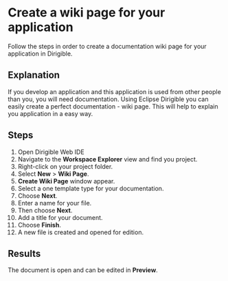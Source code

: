 # Create a wiki page for your application

Follow the steps in order to create a documentation wiki page for your application in Dirigible.

## Explanation

If you develop an application and this application is used from other people than you, you will need documentation. Using Eclipse Dirigible you can easily create a perfect documentation - wiki page. This will help to explain you application in a easy way.

## Steps
1. Open Dirigible Web IDE
2. Navigate to the **Workspace Explorer** view and find you project.
3. Right-click on your project folder.
4. Select **New** > **Wiki Page**.
5. **Create Wiki Page** window appear.
6. Select a one template type for your documentation. 
7. Choose **Next**.
8. Enter a name for your file. 
9. Then choose **Next**.
10. Add a title for your document. 
11. Choose **Finish**.
12. A new file is created and opened for edition.

## Results

The document is open and can be edited in **Preview**.
